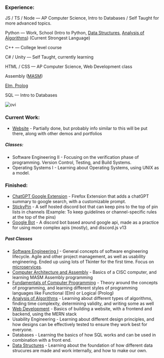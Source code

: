 
### Experience:
JS / TS / Node — AP Computer Science, Intro to Databases / Self Taught for more advanced topics.

Python — Work, School (Intro to Python, [Data Structures](https://github.com/arc25275/data-structures), [Analysis of Algorithms](https://github.com/arc25275/algorithms)) (Current Strongest Language)

C++ — College level course

C# / Unity — Self Taught, currently learning

HTML / CSS — AP Computer Science, Web Development class

Assembly ([MASM](https://github.com/arc25275/MASM-Projects))

[Elm, Prolog](https://github.com/arc25275/fundamentals)

SQL — Intro to Databases

<img src="https://github-readme-stats.vercel.app/api/top-langs?username=arc25275&show_icons=true&locale=en&layout=compact&theme=chartreuse-dark&size_weight=0.5&count_weight=0.5" alt="ovi" />

### Current Work:
* [Website](https://arc25275.dev) - Partially done, but probably info similar to this will be put there, along with other demos and portfolios

##### Classes:
* Software Engineering II - Focusing on the verification phase of programming. Version Control, Testing, and Build Systems.
* Operating Systems I - Learning about Operating Systems, using UNIX as a model.


### Finished: 
* [ChatGPT Google Extension](https://github.com/arc25275/chatGPT-google) - Firefox Extension that adds a chatGPT summary to google search, with a customizable prompt.
* [StickyPin](https://github.com/arc25275/stickypin) - A self hosted discord bot that can keep pins to the top of pin lists in channels (Example: To keep guidelines or channel-specific rules at the top of the pins)
* [Google Bot](https://github.com/arc25275/google-bot) - A discord bot based around google api, made as a practice for using more complex apis (mostly), and discord.js v13

##### Past Classes 
* [Software Engineering I](https://github.com/arc25275/todo) - General concepts of software engineering lifecycle. Agile and other project management, as well as usability engineering. Ended up using lots of Tkinter for the first time. Focus on [microservices](https://github.com/arc25275/weather_icons).
* [Computer Architecture and Assembly](https://github.com/arc25275/MASM-projects) - Basics of a CISC computer, and learning MASM Assembly programming
* [Fundamentals of Computer Programming](https://github.com/arc25275/fundamentals) - Theory around the concepts of programming, and learning different styles of programming languages like Functional (Elm) or Logical (Prolog)
* [Analysis of Algorithms](https://github.com/arc25275/algorithms) - Learning about different types of algorithms, finding time complexity, determining validity, and writing some as well
* [Web Development](https://github.com/arc25275/MERN-site) - Basics of building a website, with a frontend and backend, using the MERN stack
* Usability Engineering - Learning about different design principles, and how designs can be effectively tested to ensure they work best for everyone.
* Databases - Learning the basics of how SQL works and can be used in combination with a front end.
* [Data Structures](https://github.com/arc25275/data-structures) - Learning about the foundation of how different data strucures are made and work internally, and how to make our own.
